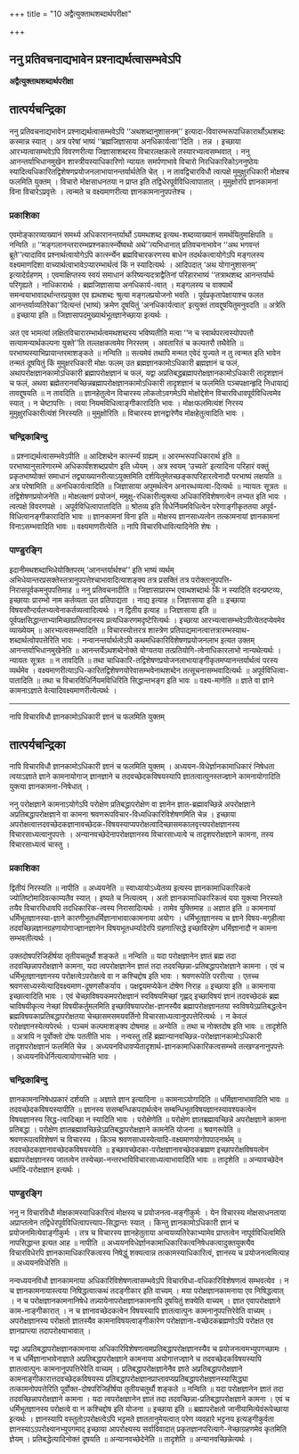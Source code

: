 +++
title = "10 अद्वैत्युक्ताथशब्दार्थपरीक्षा"

+++


## ननु प्रतिवचनाद्यभावेन प्रश्नाद्यर्थत्वासम्भवेऽपि

**अद्वैत्युक्ताथशब्दार्थपरीक्षा**

## **तात्पर्यचन्द्रिका**

ननु प्रतिवचनाद्यभावेन प्रश्नाद्यर्थत्वासम्भवेऽपि ‘‘अथशब्दानुशासनम्’’ इत्यादा-विवारम्भरूपाधिकारार्थोऽथशब्दः कस्मान्न स्यात् । अत्र परेषां भाष्यं ‘‘ब्रह्मजिज्ञासाया अनधिकार्यत्वा’’दिति । तन्न । इच्छाया आरभ्यत्वासम्भवेऽपि विवरणरीत्या जिज्ञासाशब्दस्य विचारलक्षकत्वे तस्यारभ्यत्वसम्भवात् । ननु आनन्तर्याभिधानमुखेन शास्त्रीयस्याधिकारिणो न्यायतः समर्पणाभावे विचारो निरधिकारिकोऽननुष्ठेयः स्यादित्यधिकारितद्विशेषणप्रयोजनलाभायानन्तर्यार्थतेति चेत् । न तावद्विचारविधौ त्वत्पक्षे मुमुक्षुरधिकारी मोक्षश्च फलमिति युक्तम् । विचारो मोक्षसाधनतया न प्राप्त इति तद्विधेरपूर्वविधित्वापातात् । मुमुक्षोरपि ज्ञानकामनां विना विचारेऽप्रवृत्तेः । त्वन्मते च वक्ष्यमाणरीत्या ज्ञानकामनानुपपत्तेश्च ।

### **प्रकाशिका**

एवमोङ्कारव्याख्यानं समर्थ्य अधिकारानन्तर्यार्थो ऽयमथशब्द इत्यथ-शब्दव्याख्यानं समर्थयितुमाक्षिपति ॥ नन्विति ॥ ‘‘मङ्गलानन्तरारम्भप्रश्नकार्त्स्न्येष्वथो अथे’’त्यभिधानात् प्रतिवचनाभावेन ‘‘अथ भगवन्तं ब्रूते’’त्यादाविव प्रश्नार्थत्वायोगेऽपि कार्त्स्न्येन ब्रह्मविचारकरणस्य बाधेन तदर्थकत्वायोगेऽपि मङ्गलस्य वक्ष्यमाणदिशा वाच्यार्थत्वाभावेऽप्यारम्भार्थत्वं किं न स्यादित्यर्थः । आदिपदात् ‘अथ योगानुशासनम्’ इत्यादेर्ग्रहणम् । एवमाक्षिप्तस्य स्वयं समाधानं करिष्यन्यदत्राद्वैतिनां परिहारभाष्यं ‘‘तत्राथशब्द आनन्तर्यार्थः परिगृह्यते । नाधिकारार्थः । ब्रह्मजिज्ञासाया अनधिकार्य-त्वात् । मङ्गलस्य च वाक्यार्थे समन्वयाभावादर्थान्तरप्रयुक्त एव ह्यथशब्दः श्रुत्या मङ्गलप्रयोजनो भवति । पूर्वप्रकृतापेक्षायाश्च फलत आनन्तर्याव्यतिरेका’’दित्यन्तं (भाष्यं) क्रमेण दूषयितुं ‘अनधिकार्यत्वात्’ इत्युक्तं तावद्दूषयितुमनुवदति ॥ अत्रेति ॥ इच्छाया इति ॥ जिज्ञासापदमुख्यार्थभूतज्ञानेच्छाया इत्यर्थः ।

अत एव भामत्यां लक्षितविचारारम्भार्थत्वमथशब्दस्य भविष्यतीति मत्वा ‘‘न च स्वार्थपरत्वस्योपपत्तौ सत्यामन्यार्थकल्पना युक्ते’’ति तल्लक्षकत्वमेव निरस्तम् । अवतारितं च कल्पतरौ तथैवेति ॥ परभाष्यस्याभिप्रायान्तरमाशङ्कते ॥ नन्विति ॥ सत्यमेवं तथापि मन्मत एवेदं युज्यते न तु त्वन्मत इति भावेन तन्मतं दूषयितुं किं मुमुक्षरधिकारी मोक्षः फलम् उत ब्रह्मज्ञानकामोऽधिकारी ब्रह्मज्ञानं च फलं, अथापरोक्षज्ञानकामोऽधिकारी ब्रह्मापरोक्षज्ञानं च फलं, यद्वा अप्रतिबद्धब्रह्मापरोक्षज्ञानकामोऽधिकारी तादृशज्ञानं च फलं, अथवा ब्रह्मेतरानवच्छिन्नब्रह्मापरोक्षज्ञानकामोऽधिकारी तादृशज्ञानं च फलमिति पञ्चपक्षान्हृदि निधायाद्यं तावद्दूषयति ॥ न तावदिति ॥ ज्ञानहेतुत्वेन विचारस्य लोकतोऽवगमेऽपि मोक्षोद्देशेन विचारविधावपूर्वविधित्वमेव स्यात् । न चेष्टापत्तिः । त्वया नियमविधित्वाङ्गीकारादिति भावः । मोक्षःफलमित्यंशं निरस्य मुमुक्षुरधिकारीत्यंशं निरस्यति ॥ मुमुक्षोरिति ॥ विचारस्य ज्ञानद्वारेणैव मोक्षहेतुत्वादिति भावः ।

### **चन्द्रिकाबिन्दु**

॥ प्रश्नाद्यर्थत्वासम्भवेऽपीति ॥ आदिशब्देन कार्त्स्न्यं ग्राह्यम् ॥ आरम्भरूपाधिकारार्थ इति ॥ परभाष्यानुसारेणारम्भे अधिकार्यंशशब्दप्रयोग इति ध्येयम् । अत्र स्वयम् ‘उच्यते’ इत्यादिना परिहारं वक्तुं प्रकृतभाष्योक्तं समाधानं तद्व्याख्यानरीत्याऽयुक्तमिति दर्शयितुमेतच्छङ्कापरिहारत्वेनादौ परभाष्यं लक्षयति ॥ अत्र परेषामिति ॥ अनधिकार्यत्वादिति ॥ जिज्ञासाया अपुमर्थत्वेन अनारब्धव्यत्वा-दित्यर्थः ॥ न्यायतः सूत्रतः ॥ तद्विशेषणप्रयोजनेति ॥ मोक्षलक्षणं प्रयोजनं, ममुक्षु-रधिकारीत्युक्त्या अधिकारिविशेषणत्वेन लभ्यत इति भावः । त्वत्पक्षे विवरणपक्षे । अपूर्वविधित्वापातादिति ॥ श्रोतव्य इति विधेर्नियमविधित्वेन परेणाङ्गीकृततया अपूर्व-विधित्वानङ्गीकारादिति भावः ॥ ज्ञानकामनां विना इति ॥ मोक्षस्य ज्ञानसाध्यत्वेन तत्कामनायां ज्ञानकामनां विनाऽसम्भवादिति भावः ॥ वक्ष्यमाणरीत्येति ॥ नापि विचारविधावित्यादिनेति शेषः ।

### **पाण्डुरङ्गि**

इदानीमथशब्दाभिधेयोक्तिपरम् ‘आनन्तर्यार्थश्च’’ इति भाष्यं व्यर्थम् अभिधेयान्तरप्रसक्तेस्तत्रानुपपत्तेश्चाभावादित्याशङ्क्य तत्र प्रसक्तिं तत्र परोक्तानुपपत्ति-निरासपूर्वकमनुपपत्तिमाह ॥ ननु प्रतिवचनादीति ॥ जिज्ञासाप्रारम्भ एवाथशब्दार्थः किं न स्यादिति वदन्प्रष्टव्यः, इच्छायाः प्रारम्भो नाम कर्तव्यता उत प्रतिपाद्यता । नाद्य इत्याह ॥ जिज्ञासाया इति ॥ इच्छाया विषयसौन्दर्यलभ्यत्वेनाकर्तव्यत्वादित्यर्थः । न द्वितीय इत्याह ॥ जिज्ञासाया इति ॥ पूर्वपक्षसिद्धान्ताभ्यामिच्छाप्रतिपादनस्य प्रत्यधिकरणमदृष्टेरित्यर्थः । इच्छाया आरभ्यत्वासम्भवेऽपीत्येतदप्येवमेव व्याख्येयम् ॥ आरभ्यत्वसम्भवादिति ॥ विचारस्योत्तरत्र शास्त्रेण प्रतिपाद्यमानत्वात्तत्रारम्भस्याथ-शब्दार्थत्वोपपत्तेरिति भावः । नन्वानन्तर्यार्थत्वेऽपि कथमधिकारिविशेषणप्रयोजनलाभ इत्यत उक्तम् आनन्तर्याभिधानमुखेनेति ॥ आनन्तर्येऽथशब्देनोक्ते योग्यतया तत्प्रतियोगि-त्वेनाधिकारलाभो नान्यथेत्यर्थः । न्यायतः सूत्रतः ॥ न तावदिति ॥ तथा चाधिकारि-तद्विशेषणप्रयोजनलाभायाङ्गीकृतमप्यानन्तर्यार्थत्वं परस्य व्यर्थमेव । वक्ष्यमाणरीत्याऽधि-कारितद्विशेषणयोरेवासम्भवेनाथशब्देन तत्सूचनासम्भवादित्यर्थः ॥ अपूर्वविधित्वा-पातादिति ॥ तथा च विचारविधिर्नियमविधिरिति सिद्धान्तभङ्ग इति भावः ॥ वक्ष्य-माणेति ॥ ज्ञाते वा ज्ञाने कामनाऽज्ञाते वेत्यादिवक्ष्यमाणरीत्येत्यर्थः ।

------------------------------------------------------------------------

नापि विचारविधौ ज्ञानकामोऽधिकारी ज्ञानं च फलमिति युक्तम्

## **तात्पर्यचन्द्रिका**

नापि विचारविधौ ज्ञानकामोऽधिकारी ज्ञानं च फलमिति युक्तम् । अध्ययन-विधेर्ज्ञानकामाधिकारं निषेधता त्वयाऽज्ञाते ज्ञाने कामनायोगाज् ज्ञानज्ञाने च तदवच्छेदकविषयस्यापि ज्ञातत्वात्पुनस्तज्ज्ञाने कामनायोगादिति युक्त्या ज्ञानकामना-निषेधात् ।

ननु परोक्षज्ञाने कामनाऽयोगेऽपि परोक्षेण प्रतिबद्धापरोक्षेण वा ज्ञानेन ज्ञात-ब्रह्मावच्छिन्ने अपरोक्षज्ञाने अप्रतिबद्धापरोक्षज्ञाने वा कामना श्रवणरूपविचार-विध्यधिकारिविशेषणमिति चेन्न । इच्छाया अपरोक्षत्वात्तदवच्छेदकज्ञानावच्छेदक-विषयस्याप्यपरोक्षत्वादिच्छासमकालवृत्त्यपरोक्षज्ञानस्य विचारसाध्यत्वानुपपत्तेः । अन्यानवच्छेदेनापरोक्षज्ञानस्य विचारसाध्यत्वे च तादृशपरोक्षज्ञाने कामना, तस्य विचारसाध्यत्वं चास्तु ।

### **प्रकाशिका**

द्वितीयं निरस्यति ॥ नापीति ॥ अध्ययनेति ॥ स्वाध्यायोऽध्येतव्य इत्यस्य ज्ञानकामाधिकारिकत्वे ज्योतिष्टोमादिवत्काम्यतैव स्यात् । इष्यते च नित्यत्वम् । अतो ज्ञानकामाधिकारिकत्वं यया युक्त्या निरस्यते तयैव विचारविधावपि तदधिकारिक-त्वस्य निरासादित्यर्थः । तामेव युक्तिमाह ॥ अज्ञात इति ॥ कामनायां धर्मिभूतज्ञानस्या-ज्ञाने कारणीभूतधर्मिज्ञानाभावात्कामनाया अयोगः । धर्मिभूतज्ञानस्य च ज्ञाने विषय-मगृहीत्वा तदवच्छिन्नज्ञानग्रहणायोगाज्ज्ञानज्ञानेन विषयभूतधर्म्यादेरपि ग्रहणात्सिद्धे इच्छाविरहेण धर्मिज्ञानादौ न कामना सम्भवतीत्यर्थः ।

उक्तदोषपरिजिहीर्षया तृतीयचतुर्थौ शङ्कते ॥ नन्विति ॥ यदा परोक्षज्ञानेन ज्ञातं ब्रह्म तदा तदवच्छिन्नापरोक्षज्ञाने कामना, यदा त्वपरोक्षज्ञानेन ज्ञातं तदा तदवच्छिन्ना-प्रतिबद्धापरोक्षज्ञाने कामना । एवं च धर्मिभूतज्ञानज्ञानस्य परोक्षत्वेऽपरोक्षत्वे वा न कश्चिद्दोष इति भावः । श्रवणरूपेति पररीत्या । एतच्च श्रवणसाध्यस्येत्यादिवक्ष्यमाण-दूषणसौकर्याय । पक्षद्वयमप्येकेन दोषेण निराह ॥ इच्छाया इति ॥ कामनाया इच्छात्वादिति भावः । एवं चेच्छाविषयकमपरोक्षज्ञानं स्वविषयमिच्छां गृह्णद् इच्छाविषयं ज्ञानं तदवच्छेदकं ब्रह्म चाविषयीकृत्य नेच्छां विषयीकर्तुमलमिति इच्छाविषयापरोक्ष-ज्ञानस्यैव ब्रह्मापरोक्षज्ञानतया स्वविषयेऽप्रतिबद्धत्वेन ब्रह्मविषयकाप्रतिबद्धापरोक्षतया चेच्छासमसमयवर्तिनो विचारसाध्यत्वानुपपत्तेरित्यर्थः । न केवलं परोक्षज्ञानस्येत्यपेरर्थः । पञ्चमं कल्पमाशङ्क्य दोषमाह ॥ अन्येति ॥ तथा च नोक्तदोष इति भावः ॥ तादृशेति ॥ अत्रापि न पूर्वोक्तो दोषः पततीति भावः । नन्वस्तु तर्हि ब्रह्मान्यानवच्छिन्न-परोक्षज्ञानकामोऽधिकारी तादृशपरोक्षज्ञानं फलमिति चेन्न । अध्ययनविधावप्येतादृशार्थ-ज्ञानकामाधिकारिकत्वसम्भवे तत्खण्डनानुपपत्तेः । अध्ययनविधेर्नित्यत्वायोगाच्चेति भावः ।

### **चन्द्रिकाबिन्दु**

ज्ञानकामनानिषेधप्रकारं दर्शयति ॥ अज्ञाते ज्ञान इत्यादिना ॥ कामनाऽयोगादिति ॥ धर्मिज्ञानाभावादिति भावः ॥ तदवच्छेदकविषयस्यापीति ॥ ज्ञानस्य ससम्बन्धिकपदार्थत्वेन सम्बन्धिभूतविषयज्ञानस्यावश्यकत्वेन विषयज्ञानस्य सिद्ध-त्वादिच्छा न स्यादिति भावः । परोक्षेणेति ॥ परोक्षेण ज्ञातब्रह्मावच्छिन्ने अपरोक्षज्ञाने कामना प्रतिबद्धा । परोक्षेण ज्ञातब्रह्मावच्छिन्नेऽप्रतिबद्धापरोक्षज्ञाने कामनेति योजना ॥ श्रवणरूपेति ॥ श्रवणरूपत्वविशेषणं च विचारस्य । किञ्च श्रवणसाध्यस्येत्यादि-वक्ष्यमाणयोगोपपादनार्थम् ॥ तदवच्छेदकज्ञानावच्छेदकविषयस्येति ॥ इच्छावच्छेदका-परोक्षज्ञानावच्छेदकब्रह्मण इच्छापरोक्षविषयत्वेन ब्रह्मापरोक्षज्ञानस्य जातत्वेन तस्येच्छा-नन्तरभाविविचारसाध्यत्वाभावादिति भावः ॥ तादृशेति ॥ अन्यावच्छेदेन धर्मादि-परोक्षज्ञान इत्यर्थः ।

### **पाण्डुरङ्गि**

ननु न विचारविधौ मोक्षकामस्याधिकारित्वं मोक्षस्य च प्रयोजनत्व-मङ्गीकुर्मः । येन विचारस्य मोक्षसाधनताया अप्राप्तत्वेन तद्विधेरपूर्वविधित्वापत्त्याप-सिद्धान्तः स्यात् । किन्तु ज्ञानकामोऽधिकारी ज्ञानं च प्रयोजनमित्येवाङ्गीकुर्मः । तत्र च विचारस्य ज्ञानहेतुताया अन्वयव्यतिरेकाभ्यामेव प्राप्तत्वेन नापूर्वविधित्वमिति नापसिद्धान्त इत्यत आह ॥ नापीति ॥ अध्ययनविधेर्ज्ञानकामाधिकारिकत्वनिषेधकत्वादुक्तयुक्त्यैव विचारविधेरपि ज्ञानकामाधिकारिकत्वस्य निषेद्धुं शक्यत्वान्न तत्कामस्याधिकारित्वं, ज्ञानस्य च प्रयोजनत्वमित्याह ॥ अध्ययनविधेरिति ॥

नन्वध्ययनविधौ ज्ञानकामनाया अधिकारिविशेषणत्वासम्भवेऽपि विचारविधा-वधिकारिविशेषणत्वं सम्भवत्येव । न च ज्ञानकामनायास्त्वया निषिद्धत्वात्कथं तदङ्गीकार इति वाच्यम् । मया परोक्षज्ञानकामनाया एव निषिद्धत्वात् । न च परोक्षज्ञानकामनानिषेधे तन्न्यायेनापरोक्षज्ञानकामनापि दूषयितुं शक्येति वाच्यम् । ज्ञात एवापरोक्षज्ञाने काम-नाङ्गीकारात् । न च ज्ञानावच्छेदकत्वेन विषयस्यापि ज्ञातत्वात्पुनः कामनानुपपत्तिरेवेति वाच्यम् । अपरोक्षज्ञानस्य परोक्षतो ज्ञातस्यैव कामनाविषयत्वाङ्गीकारेण परोक्षज्ञाना-वच्छेदकब्रह्मणोऽपि परोक्षत एव ज्ञानप्राप्त्या तदापरोक्ष्याभावात् ।

यद्वा अप्रतिबद्धापरोक्षज्ञानकामनाया अधिकारिविशेषणत्वमप्रतिबद्धापरोक्षज्ञानस्यैव च प्रयोजनत्वमभ्युपगच्छामः । न च धर्मिज्ञानाभावेनाज्ञाते अप्रतिबद्धापरोक्षज्ञाने कामनाया अयोगात्तज्ज्ञाने च तदवच्छेदकविषयस्यापि ज्ञातत्वात्पुनः कामनानुपपत्तिरेवेति वाच्यम् । प्रतिबद्धापरोक्षज्ञानेनैव ज्ञाते अप्रतिबद्धापरोक्षज्ञाने कामनाङ्गीकारात्तदवच्छेदकविषयस्य प्रतिबद्धापरोक्षज्ञानप्राप्तावप्यप्रतिबद्धापरोक्षज्ञानस्यासिद्ध्या तत्कामनोपपत्तेरिति पूर्वोक्त-दोषपरिजिहीर्षया तृतीयचतुर्थौ शङ्कते ॥ नन्विति ॥ यदा परोक्षज्ञानेन ज्ञातं तदा तदवच्छिन्नापरोक्षज्ञाने कामना । यदा त्वपरोक्षज्ञानेन ज्ञातं तदा तदवच्छिन्ना-प्रतिबद्धापरोक्षज्ञाने कामना । एवं च धर्मिभूतज्ञानस्य परोक्षत्वे वा न कश्चिद्दोष इति योजना ॥ इच्छाया इति ॥ ब्रह्मापरोक्षतो जानीयामित्येवंरूपेच्छाया इत्यर्थः । ज्ञानस्यापि वस्तुतोऽपरोक्षत्वेऽपि भट्टमते ज्ञाततानुमेयत्वात् परेण व्यवहारे भट्टनय इत्यङ्गीकुर्वता ज्ञानस्याऽऽपरोक्ष्यानभ्युपगमाद् इच्छाया आपरोक्ष्यस्य सर्वाविवादात् प्रकृतज्ञानपरित्यागे-नेच्छाग्रहणमेव कृतमिति ज्ञेयम् । प्रतिबद्धेत्यादिनोक्तं दूषयति ॥ अन्यानवच्छेदेनेति ॥ तादृशेति ॥ अन्यानवच्छिन्नेत्यर्थः ।

